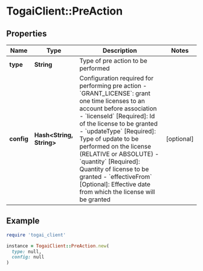 # TogaiClient::PreAction

## Properties

| Name | Type | Description | Notes |
| ---- | ---- | ----------- | ----- |
| **type** | **String** | Type of pre action to be performed |  |
| **config** | **Hash&lt;String, String&gt;** | Configuration required for performing pre action - &#x60;GRANT_LICENSE&#x60;: grant one time licenses to an account before association   - &#x60;licenseId&#x60; [Required]: Id of the license to be granted   - &#x60;updateType&#x60; [Required]: Type of update to be performed on the license (RELATIVE or ABSOLUTE)   - &#x60;quantity&#x60; [Required]: Quantity of license to be granted   - &#x60;effectiveFrom&#x60; [Optional]: Effective date from which the license will be granted  | [optional] |

## Example

```ruby
require 'togai_client'

instance = TogaiClient::PreAction.new(
  type: null,
  config: null
)
```

